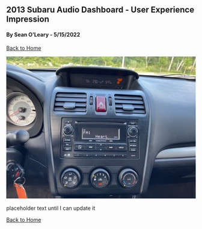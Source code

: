 ## 2013 Subaru Audio Dashboard - User Experience Impression
#### By Sean O’Leary - 5/15/2022

[Back to Home](../)

![alt text](../assets/subaru_console_image.jpeg "Subaru console image")

placeholder text until I can update it

[Back to Home](../)
